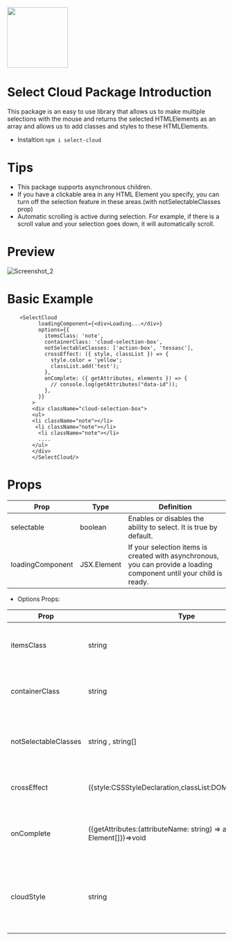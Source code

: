 <a href="https://www.npmjs.com/package/select-cloud">
<img width="140" src="https://user-images.githubusercontent.com/52957100/190910518-b0197d38-4edb-4f32-a5b1-0556cba8c572.jpg"/>
</a>

# Select Cloud Package Introduction
This package is an easy to use library that allows us to make multiple selections with the mouse and returns the selected HTMLElements as an array and allows us to add classes and styles to these HTMLElements.
- Instaltion ``` npm i select-cloud ```
# Tips
- This package supports asynchronous children.
- If you have a clickable area in any HTML Element you specify, you can turn off the selection feature in these areas.(with notSelectableClasses prop)
- Automatic scrolling is active during selection. For example, if there is a scroll value and your selection goes down, it will automatically scroll.

# Preview

![Screenshot_2](https://user-images.githubusercontent.com/52957100/190905083-820fb16e-e08b-4eab-96db-605c4a95c8f2.png)


# Basic Example
```
    <SelectCloud
          loadingComponent={<div>Loading...</div>} 
          options={{
            itemsClass: 'note',
            containerClass: 'cloud-selection-box',
            notSelectableClasses: ['action-box', 'tessasc'],
            crossEffect: ({ style, classList }) => {
              style.color = 'yellow';
              classList.add('test');
            },
            onComplete: ({ getAttributes, elements }) => {
              // console.log(getAttributes("data-id"));
            },
          }}
        >
        <div className="cloud-selection-box">
        <ul>
        <li className="note"></li>
         <li className="note"></li>
          <li className="note"></li>
          ....
        </ul>
        </div>
        </SelectCloud/>
```
# Props
| Prop  |  Type | Definition |
| ------------- | ------------- |------------- |
| selectable | boolean  | Enables or disables the ability to select. It is true by default. |
| loadingComponent | JSX.Element | If your selection items is created with asynchronous, you can provide a loading component until your child is ready. |
- Options Props:

| Prop  |  Type | Definition |
| ------------- | ------------- |------------- |
| itemsClass  | string  | The class attribute of the HTML Elements to be selected.  |
| containerClass  | string | HTMLElement class attribute where selection can be made |
| notSelectableClasses  | string , string[]  | HTMLElement class property on which selection property is turned off |
| crossEffect  |  ({style:CSSStyleDeclaration,classList:DOMTokenList})=>void | Adds design features to selected HTMLElements |
| onComplete  | ({getAttributes:(attributeName: string) => any[],elements: Element[]})=>void | When mouse up trigger this function and return array of selected HTMLElement |
| cloudStyle | string | You can change cloud selection square style with write CSS. By default, its own style is used. |



